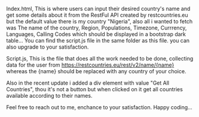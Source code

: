 Index.html, This is where users can input their desired country's name and get some details about it from the RestFul API created by restcountries.eu but the default value there is my country "Nigeria", also all i wanted to fetch was The name of the country, Region, Populations, Timezone, Currrency, Languages, Calling Codes which should be displayed in a bootstrap dark table... You can find the script.js file in the same folder as this file. you can also upgrade to your satisfaction.

Script.js, This is the file that does all the work needed to be done, collecting data for the user from https://restcountries.eu/rest/v2/name/{name} whereas the {name} should be replaced with any country of your choice.

Also in the recent update i added a div element with value "Get All Countries", thou it's not a button but when clicked on it get all countries available according to their names.

Feel free to reach out to me, enchance to your satisfaction.
Happy coding...

